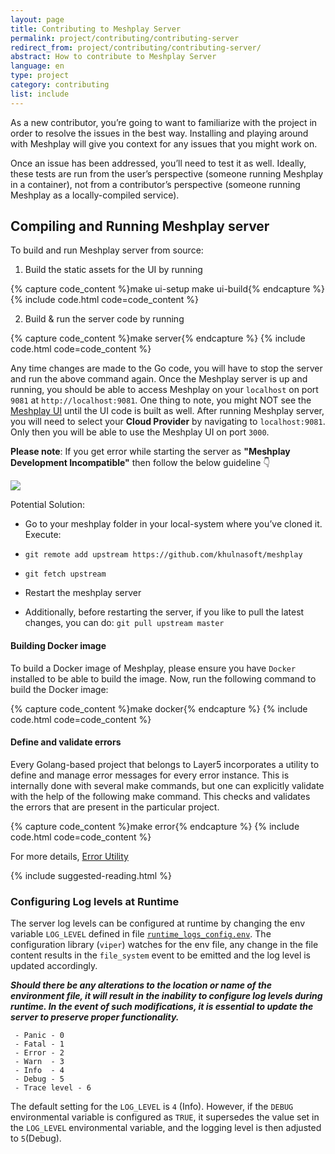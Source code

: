 ```yaml
---
layout: page
title: Contributing to Meshplay Server
permalink: project/contributing/contributing-server
redirect_from: project/contributing/contributing-server/
abstract: How to contribute to Meshplay Server
language: en
type: project
category: contributing
list: include
---
```


As a new contributor, you’re going to want to familiarize with the project in order to resolve the issues in the best way. Installing and playing around with Meshplay will give you context for any issues that you might work on.

Once an issue has been addressed, you’ll need to test it as well. Ideally, these tests are run from the user’s perspective (someone running Meshplay in a container), not from a contributor’s perspective (someone running Meshplay as a locally-compiled service).

## Compiling and Running Meshplay server

To build and run Meshplay server from source:

1. Build the static assets for the UI by running

{% capture code_content %}make ui-setup
make ui-build{% endcapture %}
{% include code.html code=code_content %}


2. Build & run the server code by running

{% capture code_content %}make server{% endcapture %}
{% include code.html code=code_content %}

Any time changes are made to the Go code, you will have to stop the server and run the above command again.
Once the Meshplay server is up and running, you should be able to access Meshplay on your `localhost` on port `9081` at `http://localhost:9081`. One thing to note, you might NOT see the [Meshplay UI](#contributing-ui) until the UI code is built as well.
After running Meshplay server, you will need to select your **Cloud Provider** by navigating to `localhost:9081`. Only then you will be able to use the Meshplay UI on port `3000`.

**Please note**: If you get error while starting the server as **"Meshplay Development Incompatible"** then follow the below guideline 👇

<a href="{{ site.baseurl }}/assets/img/meshplay-development-incompatible-error.png">
  <img style= "max-width: 450px;" src="{{ site.baseurl }}/assets/img/meshplay-development-incompatible-error.png" />
</a>

Potential Solution: 

-  Go to your meshplay folder in your local-system where you’ve cloned it.
Execute: 

- `git remote add upstream https://github.com/khulnasoft/meshplay`
- `git fetch upstream`
- Restart the meshplay server
- Additionally, before restarting the server, if you like to pull the latest changes, you can do: `git pull upstream master`
#### Building Docker image

To build a Docker image of Meshplay, please ensure you have `Docker` installed to be able to build the image. Now, run the following command to build the Docker image:

{% capture code_content %}make docker{% endcapture %}
{% include code.html code=code_content %}

#### Define and validate errors

Every Golang-based project that belongs to Layer5 incorporates a utility to define and manage error messages for every error instance. This is internally done with several make commands, but one can explicitly validate with the help of the following make command. This checks and validates the errors that are present in the particular project.

{% capture code_content %}make error{% endcapture %}
{% include code.html code=code_content %}

For more details, <a href="{{ site.baseurl }}/project/contributing/contributing-error">Error Utility</a>

{% include suggested-reading.html %}

### Configuring Log levels at Runtime
The server log levels can be configured at runtime by changing the env variable `LOG_LEVEL` defined in file [`runtime_logs_config.env`](https://github.com/khulnasoft/meshplay/blob/fbc59a8ba9ca91c2714ac38fd80ae6f82f6de43b/server/cmd/runtime_logs_config.env). The configuration library (`viper`) watches for the env file, any change in the file content results in the `file_system` event to be emitted and the log level is updated accordingly.

___Should there be any alterations to the location or name of the environment file, it will result in the inability to configure log levels during runtime. In the event of such modifications, it is essential to update the server to preserve proper functionality.___

```Available Meshplay Server log levels are:
 - Panic - 0
 - Fatal - 1
 - Error - 2
 - Warn  - 3
 - Info  - 4
 - Debug - 5
 - Trace level - 6
 ```
The default setting for the `LOG_LEVEL` is  `4` (Info). However, if the `DEBUG` environmental variable is configured as `TRUE`, it supersedes the value set in the `LOG_LEVEL` environmental variable, and the logging level is then adjusted to `5`(Debug). 